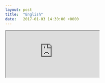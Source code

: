 ```yaml
---
layout: post
title:  "English"
date:   2017-01-03 14:30:00 +0000
---
```

<html>
  <body>
  <iframe src="https://docs.google.com/document/d/1xi4z8Dc8DXILBGtENt0G04-RIH-nixHxD4TrdduRdws/pub?embedded=true">My English project</iframe>
  </body>
<html>
